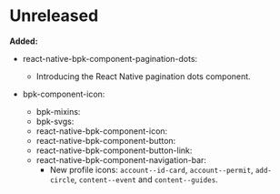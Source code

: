 # Unreleased

**Added:**
- react-native-bpk-component-pagination-dots:
  - Introducing the React Native pagination dots component.

- bpk-component-icon:
  - bpk-mixins:
  - bpk-svgs:
  - react-native-bpk-component-icon:
  - react-native-bpk-component-button:
  - react-native-bpk-component-button-link:
  - react-native-bpk-component-navigation-bar:
    - New profile icons: `account--id-card`, `account--permit`, `add-circle`, `content--event` and `content--guides`.
